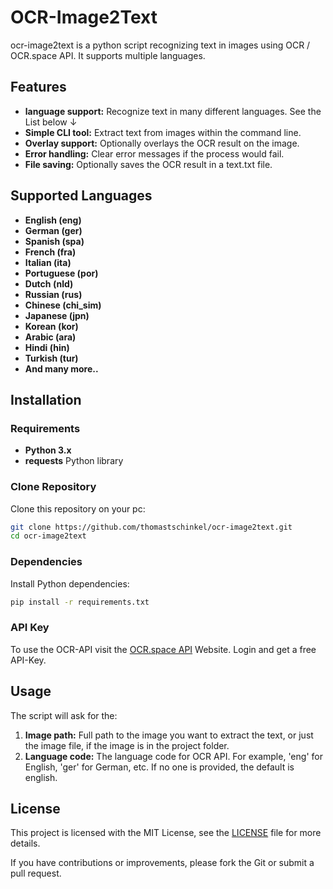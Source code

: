# OCR-Image2Text

ocr-image2text is a python script recognizing text in images using OCR / OCR.space API. It supports multiple languages.

## Features

* **language support:** Recognize text in many different languages. See the List below ↓
* **Simple CLI tool:** Extract text from images within the command line.
* **Overlay support:** Optionally overlays the OCR result on the image.
* **Error handling:** Clear error messages if the process would fail.
* **File saving:** Optionally saves the OCR result in a text.txt file.

## Supported Languages

- **English (eng)**
- **German (ger)**
- **Spanish (spa)**
- **French (fra)**
- **Italian (ita)**
- **Portuguese (por)**
- **Dutch (nld)**
- **Russian (rus)**
- **Chinese (chi_sim)**
- **Japanese (jpn)**
- **Korean (kor)**
- **Arabic (ara)**
- **Hindi (hin)**
- **Turkish (tur)**
- **And many more..**  

## Installation

### Requirements

- **Python 3.x** 
- **requests** Python library 

### Clone Repository

Clone this repository on your pc:

```bash
git clone https://github.com/thomastschinkel/ocr-image2text.git
cd ocr-image2text
```

### Dependencies

Install Python dependencies:

```bash
pip install -r requirements.txt
```

### API Key

To use the OCR-API visit the [OCR.space API](https://ocr.space/ocrapi/freekey) Website. Login and get a free API-Key.

## Usage

The script will ask for the:

1. **Image path:** Full path to the image you want to extract the text, or just the image file, if the image is in the project folder. 
2. **Language code:** The language code for OCR API. For example, 'eng' for English, 'ger' for German, etc. If no one is provided, the default is english.

## License

This project is licensed with the MIT License, see the [LICENSE](LICENSE) file for more details.


If you have contributions or improvements, please fork the Git or submit a pull request.

